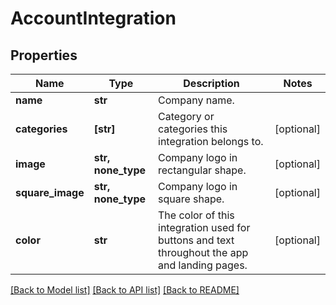 # AccountIntegration

## Properties
Name | Type | Description | Notes
------------ | ------------- | ------------- | -------------
**name** | **str** | Company name. | 
**categories** | **[str]** | Category or categories this integration belongs to. | [optional] 
**image** | **str, none_type** | Company logo in rectangular shape. | [optional] 
**square_image** | **str, none_type** | Company logo in square shape. | [optional] 
**color** | **str** | The color of this integration used for buttons and text throughout the app and landing pages. | [optional] 

[[Back to Model list]](../README.md#documentation-for-models) [[Back to API list]](../README.md#documentation-for-api-endpoints) [[Back to README]](../README.md)


